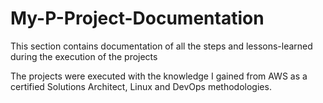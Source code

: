 # My-P-Project-Documentation
This section contains documentation of all the steps and lessons-learned during the execution of the projects

The projects were executed with the knowledge I gained from AWS as a certified Solutions Architect, Linux and DevOps methodologies.

